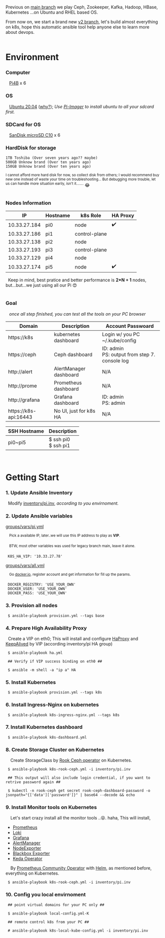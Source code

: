 Previous on [main branch](https://github.com/jasoncheng/testbed/tree/main) we play Ceph, Zookeeper, Kafka, Hadoop, HBase, Kubernetes ...on Ubuntu and RHEL based OS.

From now on, we start a brand new [v2 branch](https://github.com/jasoncheng/testbed/tree/v2), let's build almost everything on k8s, 
hope this automatic ansible tool help anyone else to learn more about devops.<br><br>

# Environment

### Computer
  
&nbsp;&nbsp; [Pi4B](https://www.raspberrypi.com/products/raspberry-pi-4-model-b/) x 6

### OS

&nbsp;&nbsp; [Ubuntu 20.04](https://ubuntu.com/) ([why?](https://docs.ceph.com/en/quincy/start/os-recommendations/)); *Use [Pi-Imager](https://www.raspberrypi.com/software/) to install ubuntu to all your sdcard first.*

### SDCard for OS

&nbsp;&nbsp; [SanDisk microSD C10](https://www.amazon.com/SanDisk-128GB-Extreme-microSD-Adapter/dp/B07FCMKK5X) x 6

### HardDisk for storage

    1TB Toshiba (Over seven years ago?? maybe)
    500GB Unknow brand (Over ten years ago)
    150GB Unknow brand (Over ten years ago)

<sup>
   I cannot afford more hard disk for now, so collect disk from others; I would recommend buy new one instead of waste your time on troubleshooting... But debugging more trouble, let us can handle more situation earily, isn't it.......</sup> 😂
<br><br>

### Nodes Information

| IP | Hostname | k8s Role | HA Proxy |
| -------- | -------- | ----- | --- |
| 10.33.27.184 | pi0 | node |✔️
| 10.33.27.186 | pi1 | control-plane |
| 10.33.27.138 | pi2 | node |
| 10.33.27.193 | pi3 | control-plane |
| 10.33.27.129 | pi4 | node |
| 10.33.27.174 | pi5 | node |✔️

&nbsp;&nbsp;Keep in mind, best pratice and better performance is **2*N + 1** nodes, but...but...we just using all our Pi 😍
<br><br>

### Goal 

&nbsp;&nbsp; *once all step finished, you can test all the tools on your PC browser*

| Domain | Description | Account Passwoard |
| -------- | -------- | -------- |
| https://k8s | kubernetes dashboard | Login w/ you PC ~/.kube/config |
| https://ceph | Ceph dashboard | ID: admin <br>PS: output from step 7. console log |
| http://alert | AlertManager dashboard | N/A |
| http://prome | Prometheus dashboard | N/A |
| http://grafana | Grafana dashboard | ID: admin <br> PS: admin
| https://k8s-api:16443 | No UI, just for k8s HA | N/A |

| SSH Hostname | Description |
| -------- | -------- |
| pi0~pi5 | $ ssh pi0<br> $ ssh pi1|


<br>

# Getting Start

### 1. Update Ansible Inventory

&nbsp;&nbsp;Modify [inventory/pi.inv](https://github.com/jasoncheng/testbed/blob/v2/ansible/inventory/pi.inv), *according to you envirnoment.*

### 2. Update Ansible variables

[groups/vars/pi.yml](https://github.com/jasoncheng/testbed/blob/v2/ansible/group_vars/pi.yml#L34)

&nbsp;&nbsp;&nbsp;<sup>Pick a available IP, later..we will use this IP address to play as **VIP**.</sup>

&nbsp;&nbsp;&nbsp;<sup>BTW, most other variables was used for legacy branch main, leave it alone.</sup>

     K8S_HA_VIP: '10.33.27.78'

[groups/vars/all.yml](https://github.com/jasoncheng/testbed/blob/v2/ansible/group_vars/all.yml#L23)

&nbsp;&nbsp;&nbsp;<sup>Go [docker.io](https://docker.io/), register account and get information for fill up the params.</sup>
  
     DOCKER_REGISTRY: 'USE_YOUR_OWN'
     DOCKER_USER: 'USE_YOUR_OWN'
     DOCKER_PASS: 'USE_YOUR_OWN'

### 3. Provision all nodes

     $ ansible-playbook provision.yml --tags base

### 4. Prepare High Availability Proxy

&nbsp;&nbsp;Create a VIP on eth0; This will install and configure [HaProxy](http://www.haproxy.org/) and [KeepAlived](https://github.com/acassen/keepalived) by VIP (according inventory/pi HA group)

     $ ansible-playbook ha.yml
     
     ## Verify if VIP success binding on eth0 ##

     $ ansible -m shell -a "ip a" HA

### 5. Install Kubernetes

     $ ansible-playbook provision.yml --tags k8s


### 6. Install Ingress-Nginx on kubernetes

     $ ansible-playbook k8s-ingress-nginx.yml --tags k8s


### 7. Install Kubernetes dashboard

     $ ansible-playbook k8s-dashboard.yml


### 8. Create Storage Cluster on Kubernetes

&nbsp;&nbsp;&nbsp;&nbsp;Create StorageClass by [Rook Ceph operator](https://rook.io/) on Kubernetes.

     $ ansible-playbook k8s-rook-ceph.yml -i inventory/pi.inv

     ## This output will also include login credential, if you want to retrive password again ##

     $ kubectl -n rook-ceph get secret rook-ceph-dashboard-password -o jsonpath="{['data']['password']}" | base64 --decode && echo


### 9. Install Monitor tools on Kubernetes

&nbsp;&nbsp;&nbsp;&nbsp;Let's start crazy install all the monitor tools ..😝. haha,
This will install,

- [Prometheus](https://prometheus.io/)
- [Loki](https://github.com/grafana/loki)
- [Grafana](https://grafana.com/)
- [AlertManager](https://prometheus.io/docs/alerting/latest/alertmanager/)
- [NodeExporter](https://github.com/prometheus/node_exporter)
- [Blackbox Exporter](https://github.com/prometheus/blackbox_exporter)
- [Keda Operator](https://keda.sh/)

&nbsp;&nbsp;&nbsp;&nbsp;By [Prometheus Community Operator](https://github.com/prometheus-community/helm-charts) with [Helm](https://helm.sh/), as mentioned before, everything on Kubernetes.

     $ ansible-playbook k8s-rook-ceph.yml -i inventory/pi.inv

### 10. Config you local envirnoment


     ## point virtual domains for your PC only ##

     $ ansible-playbook local-config.yml-K

     ## remote control k8s from your PC ##

     # ansible-playbook k8s-local-kube-config.yml -i inventory/pi.inv
